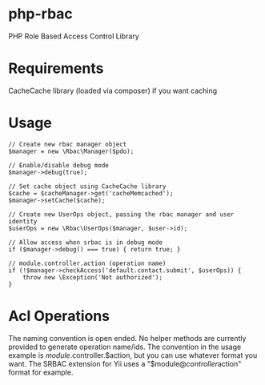 php-rbac
========

PHP Role Based Access Control Library

Requirements
============
CacheCache library (loaded via composer) if you want caching

Usage
=====

```
// Create new rbac manager object
$manager = new \Rbac\Manager($pdo);

// Enable/disable debug mode
$manager->debug(true);

// Set cache object using CacheCache library
$cache = $cacheManager->get('cacheMemcached');
$manager->setCache($cache);

// Create new UserOps object, passing the rbac manager and user identity
$userOps = new \Rbac\UserOps($manager, $user->id);

// Allow access when srbac is in debug mode
if ($manager->debug() === true) { return true; }

// module.controller.action (operation name)
if (!$manager->checkAccess('default.contact.submit', $userOps)) {
	throw new \Exception('Not authorized');
}
```

Acl Operations
==============

The naming convention is open ended. No helper methods are currently provided to generate operation name/ids. The convention in the usage example is $module.$controller.$action, but you can use whatever format you want. The SRBAC extension for Yii uses a "$module@$controller$action" format for example.